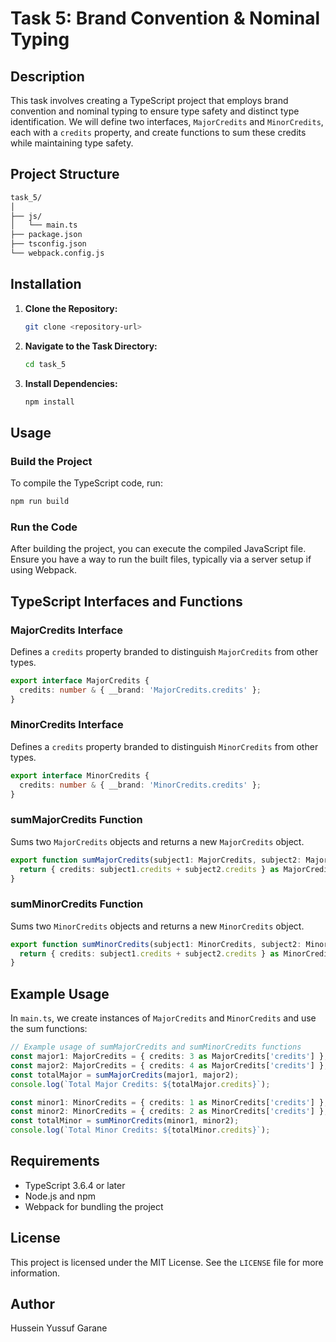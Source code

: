# Task 5: Brand Convention & Nominal Typing

## Description

This task involves creating a TypeScript project that employs brand convention and nominal typing to ensure type safety and distinct type identification. We will define two interfaces, `MajorCredits` and `MinorCredits`, each with a `credits` property, and create functions to sum these credits while maintaining type safety.

## Project Structure

```bash
task_5/
│
├── js/
│   └── main.ts
├── package.json
├── tsconfig.json
└── webpack.config.js
```

## Installation

1. **Clone the Repository:**
    ```bash
    git clone <repository-url>
    ```

2. **Navigate to the Task Directory:**
    ```bash
    cd task_5
    ```

3. **Install Dependencies:**
    ```bash
    npm install
    ```

## Usage

### Build the Project

To compile the TypeScript code, run:
```bash
npm run build
```

### Run the Code

After building the project, you can execute the compiled JavaScript file. Ensure you have a way to run the built files, typically via a server setup if using Webpack.

## TypeScript Interfaces and Functions

### MajorCredits Interface

Defines a `credits` property branded to distinguish `MajorCredits` from other types.
```typescript
export interface MajorCredits {
  credits: number & { __brand: 'MajorCredits.credits' };
}
```

### MinorCredits Interface

Defines a `credits` property branded to distinguish `MinorCredits` from other types.
```typescript
export interface MinorCredits {
  credits: number & { __brand: 'MinorCredits.credits' };
}
```

### sumMajorCredits Function

Sums two `MajorCredits` objects and returns a new `MajorCredits` object.
```typescript
export function sumMajorCredits(subject1: MajorCredits, subject2: MajorCredits): MajorCredits {
  return { credits: subject1.credits + subject2.credits } as MajorCredits;
}
```

### sumMinorCredits Function

Sums two `MinorCredits` objects and returns a new `MinorCredits` object.
```typescript
export function sumMinorCredits(subject1: MinorCredits, subject2: MinorCredits): MinorCredits {
  return { credits: subject1.credits + subject2.credits } as MinorCredits;
}
```

## Example Usage

In `main.ts`, we create instances of `MajorCredits` and `MinorCredits` and use the sum functions:

```typescript
// Example usage of sumMajorCredits and sumMinorCredits functions
const major1: MajorCredits = { credits: 3 as MajorCredits['credits'] };
const major2: MajorCredits = { credits: 4 as MajorCredits['credits'] };
const totalMajor = sumMajorCredits(major1, major2);
console.log(`Total Major Credits: ${totalMajor.credits}`);

const minor1: MinorCredits = { credits: 1 as MinorCredits['credits'] };
const minor2: MinorCredits = { credits: 2 as MinorCredits['credits'] };
const totalMinor = sumMinorCredits(minor1, minor2);
console.log(`Total Minor Credits: ${totalMinor.credits}`);
```

## Requirements

- TypeScript 3.6.4 or later
- Node.js and npm
- Webpack for bundling the project

## License

This project is licensed under the MIT License. See the `LICENSE` file for more information.

## Author

Hussein Yussuf Garane

